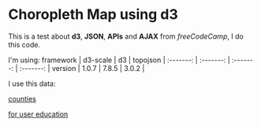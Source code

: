 # Choropleth Map using d3

This is a test about **d3**, **JSON**, **APIs** and **AJAX** from _freeCodeCamp_, I do this code.

I'm using:
framework |  d3-scale |    d3     |  topojson |
:-------: | :-------: | :-------: | :-------: |
version   |   1.0.7   |   7.8.5   |   3.0.2   |


I use this data:

[counties](https://raw.githubusercontent.com/no-stack-dub-sack/testable-projects-fcc/master/src/data/choropleth_map/counties.json)

[for user education](https://raw.githubusercontent.com/no-stack-dub-sack/testable-projects-fcc/master/src/data/choropleth_map/for_user_education.json)
